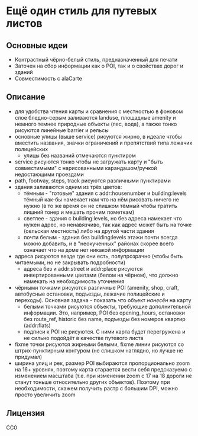 # Ещё один стиль для путевых листов #

## Основные идеи ##

- Контрастный чёрно-белый стиль, предназначенный для печати
- Заточен на сбор информации как о POI, так и о свойствах дорог и зданий
- Совместимость с alaCarte

## Описание ##
- для удобства чтения карты и сравнения с местностью в фоновом слое
  бледно-серым заливаются landuse, площадные amenity и немного темнее
  природные объекты (лес, вода), а также тонко рисуются линейные
  barrier и рельсы
- основные улицы (выше service) рисуются жирно, в идеале чтобы
  вместить названия, значки ограничений и препятствий типа лежачих
  полицейских
  - улицы без названий отмечаются пунктиром
- service рисуются тонко чтобы не загружать карту и "быть совместимыми"
  с нарисованными карандашом/ручкой недостающими проездами
- path, footway, steps, track рисуются различными пунктирами
- здания заливаются одним из трёх цветов:
  - тёмным - "готовые" здания с addr:housenumber и building:levels
    тёмный как-бы намекает нам что на нём рисовать ничего не нужно
    (в то же время он не слишком тёмный чтобы тратить лишний тонер
    и мешать прочим пометкам)
  - светлее - здания с building:levels, но без адреса
    намекает что нужен адрес, но ненавязчиво, так как адрес может быть
    на точке (сельская местность) либо на другой части здания
  - почти белым - здания без building:levels
    этажи почти всегда можно добавить, и в "неокученных" районах
    скорее всего означает что на доме нет никакой информации
- адреса рисуются везде где они есть, полупрозрачно (чтобы быть
  читаемыми, но не закрывать подробности)
  - адреса без и addr:street и addr:place рисуются инвертированными
    цветами (белом на чёрном), что должно намекать на необходимость
    уточнения
- чёрными точками рисуются различные POI (amenity, shop, craft,
  автобусные остановки, подъезды, лежачие полицейские и переходы).
  Основная задача - показать что объект *нанесён* на карту
  - белыми точками рисуются объекты, требующие дополнительной
    информации. Это, например, POI без opening_hours, остановки без
    route_ref, historic без name, подъезды без номеров квартир
    (addr:flats)
  - подписи к POI не рисуются. С ними карта будет перегружена и не
    сильно подойдёт в качестве путевого листа
- fixme точки рисуются жирными белыми, fixme линии рисуются со
  штрих-пунктирным контуром (не слишком наглядно, но лучше не придумал)
- ширина улиц и рек, размер POI выбираются пропорционально zoom
  на 16+ уровнях, поэтому карта старается вести себя предсказуемо
  с изменением масштаба (т.е. при изменении zoom с 17 на 18 дороги
  не станут тоньше относительно других объектов). Поэтому при
  необходимости, скажем получить растр с большим DPI, можно просто
  увеличить zoom

## Лицензия ##

CC0
